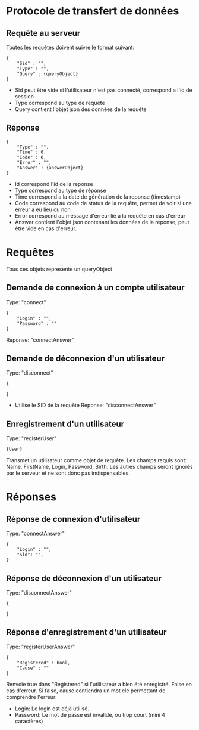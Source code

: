 # Protocole de transfert de données
## Requête au serveur
Toutes les requêtes doivent suivre le format suivant:
```
{
	"Sid" : "",
	"Type" : "",
	"Query" : {queryObject}
}
```
- Sid peut être vide si l'utilisateur n'est pas connecté, correspond a l'id de session
- Type correspond au type de requête
- Query contient l'objet json des données de la requête
## Réponse
```
{
	"Type" : "",
	"Time" : 0,
	"Code" : 0,
	"Error" : "",
	"Answer" : {answerObject}
}
```
- Id correspond l'id de la reponse
- Type correspond au type de réponse
- Time correspond a la date de génération de la reponse (timestamp)
- Code correspond au code de status de la requête, permet de voir si une erreur a eu lieu ou non
- Error correspond au message d'erreur lié a la requête en cas d'erreur
- Answer contient l'objet json contenant les données de la réponse, peut être vide en cas d'erreur.

# Requêtes
Tous ces objets représente un queryObject
## Demande de connexion à un compte utilisateur
Type: "connect"
```
{
	"Login" : "",
	"Password" : ""
}
```
Reponse: "connectAnswer"

## Demande de déconnexion d'un utilisateur
Type: "disconnect"
```
{

}
```
- Utilise le SID de la requête
Reponse: "disconnectAnswer"

## Enregistrement d'un utilisateur

Type: "registerUser"
```
{User}
```
Transmet un utilisateur comme objet de requête.
Les champs requis sont: Name, FirstName, Login, Password, Birth.
Les autres champs seront ignorés par le serveur et ne sont donc pas indispensables.



# Réponses
## Réponse de connexion d'utilisateur
Type: "connectAnswer"
```
{
	"Login" : "",
	"Sid": "",
}
```
## Réponse de déconnexion d'un utilisateur
Type: "disconnectAnswer"
```
{

}
```

## Réponse d'enregistrement d'un utilisateur

Type: "registerUserAnswer"
```
{
	"Registered" : bool,
	"Cause" : ""
}
```
Renvoie true dans "Registered" si l'utilisateur a bien été enregistré. False en cas d'erreur.
Si false, cause contiendra un mot clé permettant de comprendre l'erreur:
- Login: Le login est déjà utilisé.
- Password: Le mot de passe est invalide, ou trop court (mini 4 caractères)
